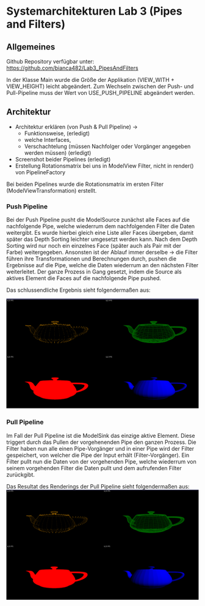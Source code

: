 # Systemarchitekturen Lab 3 (Pipes and Filters)

## Allgemeines
Github Repository verfügbar unter: https://github.com/bianca482/Lab3_PipesAndFilters

In der Klasse Main wurde die Größe der Applikation (VIEW_WITH + VIEW_HEIGHT) leicht abgeändert.
Zum Wechseln zwischen der Push- und Pull-Pipeline muss der Wert von USE_PUSH_PIPELINE abgeändert werden.


## Architektur
- Architektur erklären (von Push & Pull Pipeline) ->
    - Funktionsweise, (erledigt)
    - welche Interfaces,
    - Verschachtelung (müssen Nachfolger oder Vorgänger angegeben werden müssen) (erledigt)
- Screenshot beider Pipelines (erledigt)
- Erstellung Rotationsmatrix bei uns in ModelView Filter, nicht in render() von PipelineFactory


Bei beiden Pipelines wurde die Rotationsmatrix im ersten Filter (ModelViewTransformation) erstellt.

### Push Pipeline
Bei der Push Pipeline pusht die ModelSource zunächst alle Faces auf die nachfolgende Pipe, welche
wiederrum dem nachfolgenden Filter die Daten weitergibt. Es wurde hierbei gleich eine Liste aller
Faces übergeben, damit später das Depth Sorting leichter umgesetzt werden kann. Nach dem Depth
Sorting wird nur noch ein einzelnes Face (später auch als Pair mit der Farbe) weitergegeben.
Ansonsten ist der Ablauf immer derselbe -> die Filter führen ihre Transformationen und Berechnungen
durch, pushen die Ergebnisse auf die Pipe, welche die Daten wiederrum an den nächsten Filter weiterleitet.
Der ganze Prozess in Gang gesetzt, indem die Source als aktives Element die Faces auf die 
nachfolgende Pipe pushed.

Das schlussendliche Ergebnis sieht folgendermaßen aus:

<img src="resources/pictures/PushPipeline.png" alt="Push Pipeline" />

### Pull Pipeline
Im Fall der Pull Pipeline ist die ModelSink das einzige aktive Element. Diese triggert durch
das Pullen der vorgehenenden Pipe den ganzen Prozess. 
Die Filter haben nun alle einen Pipe-Vorgänger und in einer Pipe wird der Filter gespeichert, 
von welcher die Pipe der Input erhält (Filter-Vorgänger). Ein Filter pullt nun die Daten von der vorgehenden
Pipe, welche wiederrum von seinem vorgehenden Filter die Daten pullt und dem aufrufenden Filter zurückgibt. 

Das Resultat des Renderings der Pull Pipeline sieht folgendermaßen aus:
<img src="resources/pictures/PullPipeline.png" alt="Pull Pipeline" />
